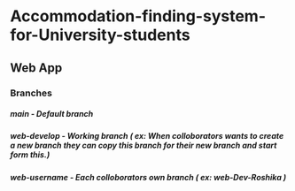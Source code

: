 # Accommodation-finding-system-for-University-students
## Web App
### Branches
##### **main** -  Default branch
##### **web-develop** - Working branch ( ex: When colloborators wants to create a new branch they can copy this branch for their new branch and start form this.)
##### **web-username** - Each colloborators own branch ( ex: web-Dev-Roshika )
